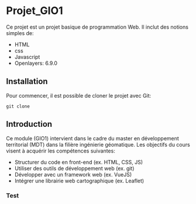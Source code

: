 # Projet_GIO1
Ce projet est un projet basique de programmation Web. 
Il inclut des notions simples de:
  - HTML
  - css
  - Javascript
  - Openlayers: 6.9.0

## Installation
Pour commencer, il est possible de cloner le projet avec Git:

```
git clone 
```

## Introduction
Ce module (GIO1) intervient dans le cadre du master en développement territorial (MDT) dans la filière ingénierie géomatique.
Les objectifs du cours visent à acquérir les compétences suivantes:
  - Structurer du code en front-end (ex. HTML, CSS, JS)
  - Utiliser des outils de développement web (ex. git)
  - Développer avec un framework web (ex. VueJS)
  - Intégrer une librairie web cartographique (ex. Leaflet)
### Test
